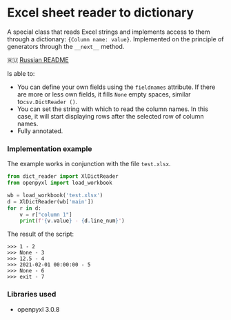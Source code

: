 # Excel sheet reader to dictionary
A special class that reads Excel strings and implements access to them through a dictionary: `{Column name: value}`. Implemented on the principle of generators through the `__next__` method.

🇷🇺 [Russian README](README.md)

Is able to:
* You can define your own fields using the `fieldnames` attribute. If there are more or less own fields, it fills `None` empty spaces, similar to` csv.DictReader () `.
* You can set the string with which to read the column names. In this case, it will start displaying rows after the selected row of column names.
* Fully annotated.

### Implementation example
The example works in conjunction with the file `test.xlsx`.
```python
from dict_reader import XlDictReader
from openpyxl import load_workbook

wb = load_workbook('test.xlsx')
d = XlDictReader(wb['main'])
for r in d:
    v = r["column 1"]
    print(f'{v.value} - {d.line_num}')
```
The result of the script:
```
>>> 1 - 2
>>> None - 3
>>> 12.5 - 4
>>> 2021-02-01 00:00:00 - 5
>>> None - 6
>>> exit - 7
```

### Libraries used
* openpyxl 3.0.8